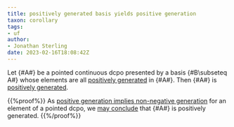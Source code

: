 ```yaml
---
title: positively generated basis yields positive generation
taxon: corollary
tags: 
- uf
author:
- Jonathan Sterling
date: 2023-02-16T18:08:42Z
---
```


Let {#A#} be a pointed continuous dcpo presented by a basis {#B\subseteq A#} whose elements are all [positively generated](jms-002F) in {#A#}. Then {#A#} is [positively generated](jms-0023).

{{%proof%}}
As [positive generation implies non-negative generation](jms-002N) for an element of a pointed dcpo, we [may conclude](jms-0026) that {#A#} is positively generated.
{{%/proof%}}
